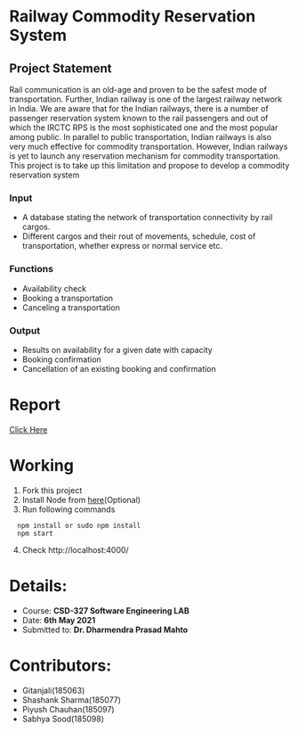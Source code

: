# Railway Commodity Reservation System

## Project Statement

Rail communication is an old-age and proven to be the safest mode of transportation. Further, Indian
railway is one of the largest railway network in India. We are aware that for the Indian railways, there
is a number of passenger reservation system known to the rail passengers and out of which the IRCTC
RPS is the most sophisticated one and the most popular among public. In parallel to public
transportation, Indian railways is also very much effective for commodity transportation. However,
Indian railways is yet to launch any reservation mechanism for commodity transportation. This project
is to take up this limitation and propose to develop a commodity reservation system

### Input
- A database stating the network of transportation connectivity by rail cargos.
- Different cargos and their rout of movements, schedule, cost of transportation, whether express
or normal service etc.

### Functions
- Availability check
- Booking a transportation
- Canceling a transportation


### Output
- Results on availability for a given date with capacity
- Booking confirmation
- Cancellation of an existing booking and confirmation

# Report 
[Click Here](https://github.com/shashanksh2000/Railway-Commodity/blob/main/Software-Lab-Project-Report.pdf)

# Working
1. Fork this project
2. Install Node from [here](https://nodejs.org/en/download/)(Optional)
3. Run following commands
  ```
    npm install or sudo npm install
    npm start
 ```
4. Check http://localhost:4000/

# Details:
- Course: **CSD-327 Software Engineering LAB**
- Date: **6th May 2021**
- Submitted to: **Dr. Dharmendra Prasad Mahto**

# Contributors:
- Gitanjali(185063)
- Shashank Sharma(185077)
- Piyush Chauhan(185097)
- Sabhya Sood(185098)

